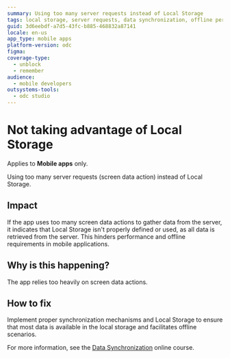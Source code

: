 ```yaml
---
summary: Using too many server requests instead of Local Storage
tags: local storage, server requests, data synchronization, offline performance, mobile app optimization
guid: 3d6eebdf-a7d5-43fc-b885-468832a87141
locale: en-us
app_type: mobile apps
platform-version: odc
figma:
coverage-type:
  - unblock
  - remember
audience:
  - mobile developers
outsystems-tools:
  - odc studio
---
```

# Not taking advantage of Local Storage

<div class="info" markdown="1">

Applies to **Mobile apps** only.

</div>

Using too many server requests (screen data action) instead of Local Storage.

## Impact

If the app uses too many screen data actions to gather data from the server, it indicates that Local Storage isn't properly defined or used, as all data is retrieved from the server. This hinders performance and offline requirements in mobile applications.

## Why is this happening?

The app relies too heavily on screen data actions.

## How to fix

Implement proper synchronization mechanisms and Local Storage to ensure that most data is available in the local storage and facilitates offline scenarios.

For more information, see the [Data Synchronization](https://learn.outsystems.com/training/journeys/data-synchronization-668) online course.
